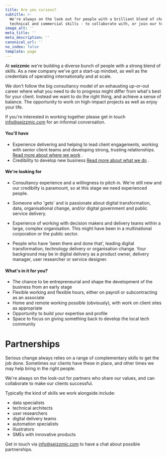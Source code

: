 ```yaml
---
title: Are you curious?
subtitle: >-
  We're always on the look out for people with a brilliant blend of change,
  technical and commercial skills - to collaborate with, or join our team.
image_alt: ''
meta_title: ''
meta_description: ''
canonical_url: ''
no_index: false
template: page
---
```

At **seizzmic** we're building a diverse bunch of people with a strong blend of skills. As a new company we've got a start-up mindset, as well as the credentials of operating internationally and at scale.

We don't follow the big consultancy model of an exhausting up-or-out career where what you need to do to progress might differ from what's best for your client. Instead we want to do the right thing, and achieve a sense of balance. The opportunity to work on high-impact projects as well as enjoy your life.

If you're interested in working together please get in touch <info@seizzmic.com> for an informal conversation.

#### You'll have

*   Experience delivering and helping to lead client engagements, working with senior client teams and developing strong, trusting relationships.
    [Read more about where we work](/where-we-work)
    .
*   Credibility to develop new business
    [Read more about what we do](/what-we-do)
    .

#### We're looking for

*   Consultancy experience and a willingness to pitch in. We're still new and our credibilty is paramount, so at this stage we need experienced people.

*   Someone who 'gets' and is passionate about digital transformation, data, organisational change, and/or digital government and public service delivery.

*   Experience of working with decision makers and delivery teams within a large, complex organisation. This might have been in a multinational corporation or the public sector.

*   People who have 'been there and done that', leading digital transformation, technology delivery or organisation change. Your background may be in digital delivery as a product owner, delivery manager, user researcher or service designer.

#### What's in it for you?

*   The chance to be entrepreneurial and shape the development of the business from an early stage
*   Flexible working and flexible hours, either on payroll or subcontracting as an associate
*   Home and remote working possible (obviously), with work on client sites as appropriate
*   Opportunity to build your expertise and profile
*   Space to focus on giving something back to develop the local tech community

# Partnerships

Serious change always relies on a range of complementary skills to get the job done. Sometimes our clients have these in place, and other times we may help bring in the right people.

We're always on the look-out for partners who share our values, and can collaborate to make our clients successful.

Typically the kind of skills we work alongside include:

*   data specialists
*   technical architects
*   user researchers
*   digital delivery teams
*   automation specialists
*   illustrators
*   SMEs with innovative products

Get in touch via <info@seizzmic.com> to have a chat about possible partnerships.
